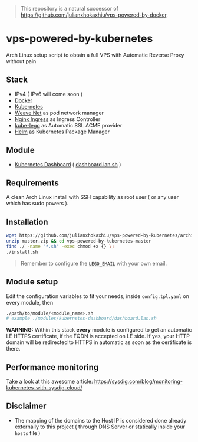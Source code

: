 > This repository is a natural successor of https://github.com/julianxhokaxhiu/vps-powered-by-docker.

# vps-powered-by-kubernetes

Arch Linux setup script to obtain a full VPS with Automatic Reverse Proxy without pain

## Stack
- IPv4 ( IPv6 will come soon )
- [Docker](https://www.docker.com/)
- [Kubernetes](https://kubernetes.io/)
- [Weave Net](https://www.weave.works/docs/net/latest/kube-addon/) as pod network manager
- [Nginx Ingress](https://github.com/kubernetes/ingress-nginx) as Ingress Controller
- [kube-lego](https://github.com/jetstack/kube-lego) as Automatic SSL ACME provider
- [Helm](https://helm.sh/) as Kubernetes Package Manager

## Module
- [Kubernetes Dashboard](https://github.com/kubernetes/dashboard) ( [dashboard.lan.sh](modules/kubernetes-dashboard/dashboard.lan.sh) )

## Requirements
A clean Arch Linux install with SSH capability as root user ( or any user which has sudo powers ).

## Installation
```bash
wget https://github.com/julianxhokaxhiu/vps-powered-by-kubernetes/archive/master.zip
unzip master.zip && cd vps-powered-by-kubernetes-master
find ./ -name "*.sh" -exec chmod +x {} \;
./install.sh
```
> Remember to configure the [`LEGO_EMAIL`](configs/stable/kube-lego.tpl.yaml#L8) with your own email.

## Module setup
Edit the configuration variables to fit your needs, inside `config.tpl.yaml` on every module, then
```bash
./path/to/module/<module_name>.sh
# example ./modules/kubernetes-dashboard/dashboard.lan.sh
```

**WARNING:** Within this stack **every** module is configured to get an automatic LE HTTPS certificate, if the FQDN is accepted on LE side. If yes, your HTTP domain will be redirected to HTTPS in automatic as soon as the certificate is there.

## Performance monitoring

Take a look at this awesome article: https://sysdig.com/blog/monitoring-kubernetes-with-sysdig-cloud/

## Disclaimer
- The mapping of the domains to the Host IP is considered done already externally to this project ( through DNS Server or statically inside your `hosts` file )

